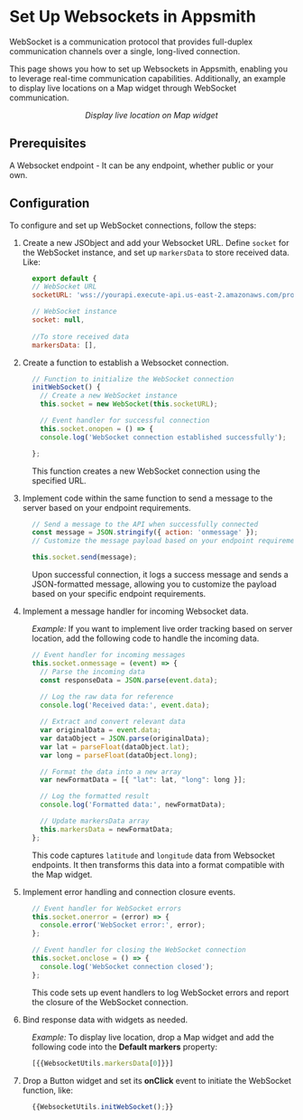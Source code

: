 # Set Up Websockets in Appsmith

WebSocket is a communication protocol that provides full-duplex communication channels over a single, long-lived connection. 

This page shows you how to set up Websockets in Appsmith, enabling you to leverage real-time communication capabilities. Additionally, an example to display live locations on a Map widget through WebSocket communication.

  <figure>
  <img src="/img/track-locations.gif" style= {{width:"640px", height:"auto"}} alt=""/>
  <figcaption align = "center"><i>Display live location on Map widget</i></figcaption>
  </figure>  

## Prerequisites

A Websocket endpoint - It can be any endpoint, whether public or your own.


## Configuration

To configure and set up WebSocket connections, follow the steps:


1. Create a new JSObject and add your Websocket URL. Define `socket` for the WebSocket instance, and set up `markersData` to store received data. Like:

<dd>

```js
export default {
// WebSocket URL
socketURL: 'wss://yourapi.execute-api.us-east-2.amazonaws.com/production',

// WebSocket instance
socket: null,
	
//To store received data
markersData: [],
```

</dd>

2. Create a function to establish a Websocket connection.

<dd>

```js
// Function to initialize the WebSocket connection
initWebSocket() {
  // Create a new WebSocket instance
  this.socket = new WebSocket(this.socketURL);

  // Event handler for successful connection
  this.socket.onopen = () => {
  console.log('WebSocket connection established successfully');

};
```

This function creates a new WebSocket connection using the specified URL.


</dd>

3. Implement code within the same function to send a message to the server based on your endpoint requirements.


<dd>

```js
// Send a message to the API when successfully connected
const message = JSON.stringify({ action: 'onmessage' });
// Customize the message payload based on your endpoint requirements

this.socket.send(message);
```

Upon successful connection, it logs a success message and sends a JSON-formatted message, allowing you to customize the payload based on your specific endpoint requirements.

</dd>

4. Implement a message handler for incoming Websocket data.

<dd>

*Example:* If you want to implement live order tracking based on server location, add the following code to handle the incoming data. 

```js
// Event handler for incoming messages
this.socket.onmessage = (event) => {
  // Parse the incoming data
  const responseData = JSON.parse(event.data);
  
  // Log the raw data for reference
  console.log('Received data:', event.data);

  // Extract and convert relevant data
  var originalData = event.data;
  var dataObject = JSON.parse(originalData);
  var lat = parseFloat(dataObject.lat);
  var long = parseFloat(dataObject.long);

  // Format the data into a new array
  var newFormatData = [{ "lat": lat, "long": long }];

  // Log the formatted result
  console.log('Formatted data:', newFormatData);

  // Update markersData array
  this.markersData = newFormatData;
};

```

This code captures `latitude` and `longitude` data from Websocket endpoints. It then transforms this data into a format compatible with the Map widget.


</dd>

5. Implement error handling and connection closure events.

<dd>

```js
// Event handler for WebSocket errors
this.socket.onerror = (error) => {
  console.error('WebSocket error:', error);
};

// Event handler for closing the WebSocket connection
this.socket.onclose = () => {
  console.log('WebSocket connection closed');
};
```

This code sets up event handlers to log WebSocket errors and report the closure of the WebSocket connection.

</dd>


6. Bind response data with widgets as needed. 

<dd>

*Example:* To display live location, drop a Map widget and add the following code into the **Default markers** property:

```js
[{{WebsocketUtils.markersData[0]}}]
```

</dd>

7. Drop a Button widget and set its **onClick** event to initiate the WebSocket function, like:

<dd>

```js
{{WebsocketUtils.initWebSocket();}}
```

</dd>




